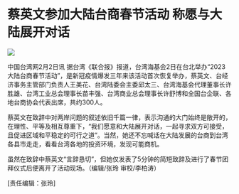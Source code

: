 # 蔡英文参加大陆台商春节活动 称愿与大陆展开对话

![](https://inews.gtimg.com/newsapp_bt/0/15639669916/1000)

中国台湾网2月2日讯
据台湾《联合报》报道，台湾海基会2日在台北举办“2023大陆台商春节活动”，是新冠疫情爆发三年来该活动首次恢复举办，蔡英文、台经济事务主管部门负责人王美花、台湾陆委会主委邱太三、台湾海基会代理董事长许胜雄、台湾工业总会理事长苗丰强、台湾商业总会理事长许舒博和全国台企联、各地台商协会代表出席，共约300人。

蔡英文在致辞中对两岸问题的叙述依旧千篇一律，表示沟通的大门始终是敞开的，在理性、平等及相互尊重下，“我们愿意和大陆展开对话，一起寻求双方可接受，且促进区域和平稳定的可行之道”。当然，她还不忘喊话在大陆发展的台商到台湾各县市走走，看看台湾各地的投资环境，发现可能商机。

虽然在致辞中蔡英文“言辞恳切”，但她仅发表了5分钟的简短致辞及进行了春节团拜仪式后便离开了活动现场。（编辑/张玲 审校/李柏涛）

[责任编辑：张玲]

